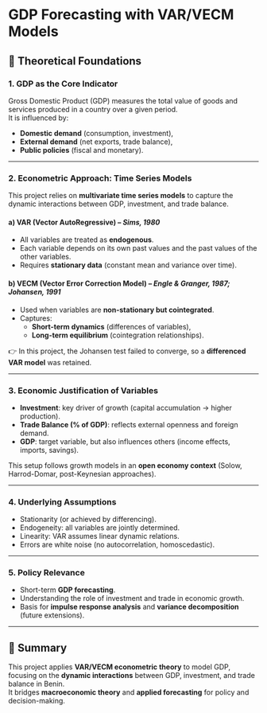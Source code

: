 # GDP Forecasting with VAR/VECM Models

## 📌 Theoretical Foundations

### 1. GDP as the Core Indicator
Gross Domestic Product (GDP) measures the total value of goods and services produced in a country over a given period.  
It is influenced by:
- **Domestic demand** (consumption, investment),
- **External demand** (net exports, trade balance),
- **Public policies** (fiscal and monetary).

---

### 2. Econometric Approach: Time Series Models
This project relies on **multivariate time series models** to capture the dynamic interactions between GDP, investment, and trade balance.

#### a) VAR (Vector AutoRegressive) – *Sims, 1980*
- All variables are treated as **endogenous**.  
- Each variable depends on its own past values and the past values of the other variables.  
- Requires **stationary data** (constant mean and variance over time).  

#### b) VECM (Vector Error Correction Model) – *Engle & Granger, 1987; Johansen, 1991*
- Used when variables are **non-stationary but cointegrated**.  
- Captures:
  - **Short-term dynamics** (differences of variables),  
  - **Long-term equilibrium** (cointegration relationships).  

👉 In this project, the Johansen test failed to converge, so a **differenced VAR model** was retained.

---

### 3. Economic Justification of Variables
- **Investment**: key driver of growth (capital accumulation → higher production).  
- **Trade Balance (% of GDP)**: reflects external openness and foreign demand.  
- **GDP**: target variable, but also influences others (income effects, imports, savings).  

This setup follows growth models in an **open economy context** (Solow, Harrod-Domar, post-Keynesian approaches).

---

### 4. Underlying Assumptions
- Stationarity (or achieved by differencing).  
- Endogeneity: all variables are jointly determined.  
- Linearity: VAR assumes linear dynamic relations.  
- Errors are white noise (no autocorrelation, homoscedastic).  

---

### 5. Policy Relevance
- Short-term **GDP forecasting**.  
- Understanding the role of investment and trade in economic growth.  
- Basis for **impulse response analysis** and **variance decomposition** (future extensions).

---

## 🎯 Summary
This project applies **VAR/VECM econometric theory** to model GDP, focusing on the **dynamic interactions** between GDP, investment, and trade balance in Benin.  
It bridges **macroeconomic theory** and **applied forecasting** for policy and decision-making.
